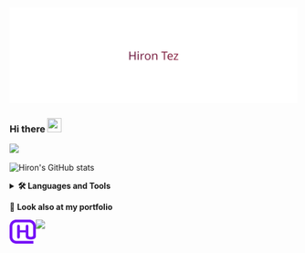 <p align="center">
  <img src="./.assets/HironTezAnimation.svg"/>
</p>

<h3>Hi there <img src="https://media.giphy.com/media/hvRJCLFzcasrR4ia7z/giphy.gif" width="25px" height="25px"></h3>
<img src="https://capsule-render.vercel.app/api?type=rect&amp;color=gradient&amp;height=1"/>

![Hiron's GitHub stats](https://github-readme-stats.vercel.app/api?username=HironTez&show_icons=true&theme=github_dark&bg_color=00000000)

<details>
    <summary><b><g-emoji class="g-emoji" alias="hammer_and_wrench" fallback-src="./.assets/tools.png">🛠️</g-emoji>&nbsp;Languages and Tools</b></summary>
    <img src="./.assets/typescript.svg" alt="TypeScript" width="42"/>
    <img src="./.assets/javascript.svg" alt="JavaScript" width="42"/>
    <img src="./.assets/python.svg" alt="Python" width="42"/>
    <img src="./.assets/c-sharp.svg" alt="C#" height="42">
    <img src="./.assets/dart.svg" alt="Dart" height="42">
    <img src="./.assets/rust.svg" alt="Rust" height="42">
    <img src="./.assets/java.svg" alt="Java" height="42">
    <img src="./.assets/c-plusplus.svg" alt="C++" height="42">
    <img src="./.assets/fasm.jpg" alt="Flat Assembly (FASM)" height="42">
    <img src="./.assets/react.svg" alt="React" width="42"/>
    <img src="./.assets/redux.svg" alt="Redux" width="42"/>
    <img src="./.assets/nextjs.svg" alt="NextJs" width="42"/>
    <!-- <img src="./.assets/flutter.svg" alt="Flutter" width="42"/> -->
    <img src="./.assets/nodejs.svg" alt="NodeJs" height="42">
    <img src="./.assets/nestjs.svg" alt="NestJs" height="42">
    <img src="./.assets/expressjs.svg" alt="Express" height="42">
    <img src="./.assets/fastify.png" alt="Fastify" height="42">
    <img src="./.assets/jquery.svg" alt="JQuery" height="42">
    <img src="./.assets/nx.png" alt="NX" height="42">
    <img src="./.assets/typeorm.svg" alt="TypeORM" height="42">
    <img src="./.assets/prisma.png" alt="Prisma" height="42">
    <img src="./.assets/postgresql.svg" alt="PostgreSQL" height="42">
    <img src="./.assets/mongodb.png" alt="MongoDB" height="42">
    <img src="./.assets/sqlite.svg" alt="SQLite" height="42">
    <img src="./.assets/heroku.svg" alt="heroku" height="42">
    <!-- <img src="https://cdn.svgporn.com/logos/docker-icon.svg" alt="Docker" width="42"/> -->
    <img src="./.assets/flask.svg" alt="Flask" height="42">
    <img src="./.assets/aiogram.png" alt="Aiogram" height="42">
    <img src="./.assets/Python_and_Qt.svg" alt="PyQt5" height="42">
    <img src="./.assets/html-5.svg" alt="HTML" height="42">
    <img src="./.assets/css-3.svg" alt="CSS" height="42">
    <img src="./.assets/Sass.svg" alt="SASS" height="42">
    <img src="./.assets/styled-components.png" alt="Styled Components" height="42">
    <img src="./.assets/unity.svg" alt="Unity" height="42">
    <img src="./.assets/Blender.png" alt="Blender" height="42">
    <img src="./.assets/Adobe_Photoshop.svg"
        alt="Photoshop" height="42">
    <img src="./.assets/Adobe_After_Effects.svg"
        alt="After-Effects" height="42">
    <img src="./.assets/Adobe_Lightroom.svg"
        alt="Lightroom" height="42">
    <img src="./.assets/GraphQL.png" alt="GraphQL" height="42">
    <img src="./.assets/Vitejs.png" alt="Vite" height="42">
    <img src="./.assets/vitest.svg" alt="Vitest" height="42">
    <img src="./.assets/swc.png" alt="SWC" height="42">
    <img src="./.assets/sucrase.png" alt="Sucrase" height="42">
    <img src="./.assets/turbo.png" alt="Turbo" height="42">
    <img src="./.assets/yarn.png" alt="Yarn" height="42">
    <img src="./.assets/pnpm.svg" alt="pnpm" height="42">
    <img src="./.assets/react-hook-form.svg" alt="React hook form" height="42">
    <img src="./.assets/bun.svg" alt="Bun" height="42">
    <img src="./.assets/jest.svg" alt="Jest" height="42">
    <!-- tailwindcss, radix ui, react-testing-library -->
</details>

<p dir="auto"><g-emoji class="g-emoji" alias="link" fallback-src="./.assets/link.png">🔗</g-emoji>&nbsp;<strong>Look also at my portfolio</strong></p>
<p align="left" dir="auto">
    <a target="_blank" href="https://hirontez.github.io/portfolio">
        <img align="left" alt="Portfolio" height="42" src="./.assets/logo.png" />
    </a>
</p>
<img src="https://komarev.com/ghpvc/?username=HironTez"/>
